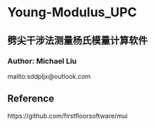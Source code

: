 # Young-Modulus_UPC
<h2>劈尖干涉法测量杨氏模量计算软件</h2>
<h3>Author: Michael Liu</h2>
mailto:sddpljx@outlook.com

<h2>Reference</h2>
https://github.com/firstfloorsoftware/mui
